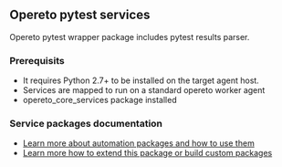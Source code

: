 ## Opereto pytest services
Opereto pytest wrapper package includes pytest results parser.

### Prerequisits
* It requires Python 2.7+ to be installed on the target agent host. 
* Services are mapped to run on a standard opereto worker agent
* opereto_core_services package installed
        
      
### Service packages documentation
* [Learn more about automation packages and how to use them](https://docs.opereto.com/opereto-framework/automation_services/service-packages/)
* [Learn more how to extend this package or build custom packages](https://docs.opereto.com/opereto-framework/automation_services/service-packages/build-custom-packages/)



